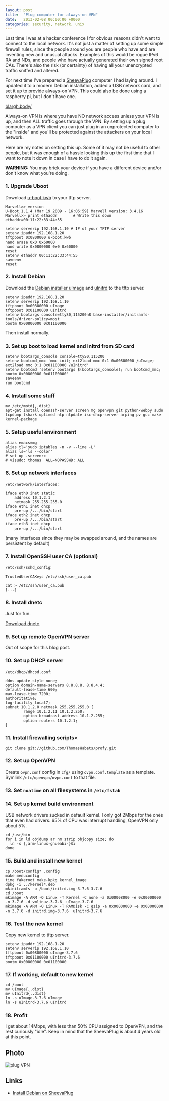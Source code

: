 ```yaml
---
layout: post
title:  "Plug computer for always-on VPN"
date:   2013-02-08 00:00:00 +0000
categories: security, network, unix
---
```

Last time I was at a hacker conference I for obvious reasons didn't
want to connect to the local network.  It's not just a matter of
setting up some simple firewall rules, since the people around you are
people who have and are inventing new and unusual attacks. Examples of
this would be rogue IPv6 RA and NDs, and people who have actually
generated their own signed root CAs. There's also the risk (or
certainty) of having all your unencrypted traffic sniffed and altered.

For next time I've prepared a
[SheevaPlug](http://en.wikipedia.org/wiki/SheevaPlug) computer I had
laying around. I updated it to a modern Debian installation, added a
USB network card, and set it up to provide always-on VPN. This could
also be done using a raspberry pi, but I don't have one.

<blargh:body/>

Always-on VPN is where you have NO network access unless your VPN is
up, and then ALL traffic goes through the VPN. By setting up a plug
computer as a VPN client you can just plug in an unprotected computer
to the "inside" and you'll be protected against the attackers on your
local network.

Here are my notes on setting this up. Some of it may not be useful to
other people, but it was enough of a hassle looking this up the first
time that I want to note it down in case I have to do it again.

**WARNING:** You may brick your device if you have a different device
and/or don't know what you're doing.

### 1. Upgrade Uboot

Download
[u-boot.kwb](http://people.debian.org/~tbm/u-boot/2011.12-3/sheevaplug/u-boot.kwb)
to your tftp server.

```
Marvell>> version
U-Boot 1.1.4 (Mar 19 2009 - 16:06:59) Marvell version: 3.4.16
Marvell>> print ethaddr       # Write this down
ethaddr=00:11:22:33:44:55

setenv serverip 192.168.1.10 # IP of your TFTP server
setenv ipaddr 192.168.1.20
tftpboot 0x0800000 u-boot.kwb
nand erase 0x0 0x60000
nand write 0x0800000 0x0 0x60000
reset
setenv ethaddr 00:11:22:33:44:55
saveenv
reset
```


### 2. Install Debian

Download the [Debian installer
uImage](ftp://ftp.debian.org/debian/dists/stable/main/installer-armel/current/images/kirkwood/netboot/marvell/sheevaplug/uImage)
and
[uInitrd](ftp://ftp.debian.org/debian/dists/stable/main/installer-armel/current/images/kirkwood/netboot/marvell/sheevaplug/uInitrd)
to the tftp server.

```
setenv ipaddr 192.168.1.20
setenv serverip 192.168.1.10
tftpboot 0x00800000 uImage
tftpboot 0x01100000 uInitrd
setenv bootargs console=ttyS0,115200n8 base-installer/initramfs-tools/driver-policy=most
bootm 0x00800000 0x01100000
```

Then install normally.

### 3. Set up boot to load kernel and initrd from SD card

```
setenv bootargs_console console=ttyS0,115200
setenv bootcmd_mmc 'mmc init; ext2load mmc 0:1 0x00800000 /uImage; ext2load mmc 0:1 0x01100000 /uInitrd'
setenv bootcmd 'setenv bootargs $(bootargs_console); run bootcmd_mmc; bootm 0x00800000 0x01100000'
saveenv
run bootcmd
```

### 4. Install some stuff

```
mv /etc/motd{,.dist}
apt-get install openssh-server screen mg openvpn git python-webpy sudo tcpdump tshark uptimed ntp ntpdate isc-dhcp-server arping pv gcc make kernel-package
```

### 5. Setup useful environment

```
alias emacs=mg
alias tl='sudo iptables -n -v --line -L'
alias ls='ls --color'
# set up .screenrc
# visudo: thomas  ALL=NOPASSWD: ALL
```

### 6. Set up network interfaces

`/etc/network/interfaces`:

```
iface eth0 inet static
    address 10.1.2.1
    netmask 255.255.255.0
iface eth1 inet dhcp
    pre-up /.../bin/start
iface eth2 inet dhcp
    pre-up /.../bin/start
iface eth3 inet dhcp
    pre-up /.../bin/start
```

(many interfaces since they may be swapped around, and the names are persistent by default)

### 7. Install OpenSSH user CA (optional)
`/etc/ssh/sshd_config`:

```
TrustedUserCAKeys /etc/ssh/user_ca.pub
```

```
cat > /etc/ssh/user_ca.pub
[...]
```

### 8. Install dnetc

Just for fun.

[Download dnetc](http://http.distributed.net/pub/dcti/current-client/dnetc-linux-arm-eabi.tar.gz).

### 9. Set up remote OpenVPN server

Out of scope for this blog post.

### 10. Set up DHCP server

`/etc/dhcp/dhcpd.conf`:

```
ddns-update-style none;
option domain-name-servers 8.8.8.8, 8.8.4.4;
default-lease-time 600;
max-lease-time 7200;
authoritative;
log-facility local7;
subnet 10.1.2.0 netmask 255.255.255.0 {
        range 10.1.2.11 10.1.2.250;
        option broadcast-address 10.1.2.255;
        option routers 10.1.2.1;
}
```


### 11. Install firewalling scripts<

```
git clone git://github.com/ThomasHabets/profy.git
```

### 12. Set up OpenVPN

Create `ovpn.conf` config in `cfg/` using `ovpn.conf.template` as a
template.  Symlink `/etc/openvpn/ovpn.conf` to that file.

### 13. Set `noatime` on all filesystems in `/etc/fstab`

### 14. Set up kernel build environment

USB network drivers sucked in default kernel. I only got 2Mbps for the
ones that even had drivers. 65% of CPU was interrupt handling, OpenVPN
only about 5%.

```
cd /usr/bin
for i in ld objdump ar nm strip objcopy size; do
  ln -s {,arm-linux-gnueabi-}$i
done
```

### 15. Build and install new kernel

```
cp /boot/config* .config
make menuconfig
time fakeroot make-kpkg kernel_image
dpkg -i ../kernel*.deb
mkinitramfs -o /boot/initrd.img-3.7.6 3.7.6
cd /boot
mkimage -A ARM -O Linux -T Kernel -C none -a 0x00008000 -e 0x00008000 -n 3.7.6 -d vmlinuz-3.7.6  uImage-3.7.6
mkimage -A ARM -O Linux -T RAMDisk -C gzip -a 0x00000000 -e 0x00000000 -n 3.7.6 -d initrd.img-3.7.6  uInitrd-3.7.6
```

### 16. Test the new kernel

Copy new kernel to tftp server.

```
setenv ipaddr 192.168.1.20
setenv serverip 192.168.1.10
tftpboot 0x00800000 uImage-3.7.6
tftpboot 0x01100000 uInitrd-3.7.6
bootm 0x00800000 0x01100000
```

### 17. If working, default to new kernel

```
cd /boot
mv uImage{,.dist}
mv uInitrd{,.dist}
ln -s uImage-3.7.6 uImage
ln -s uInitrd-3.7.6 uInitrd
```


### 18. Profit

I get about 14Mbps, with less than 50% CPU assigned to OpenVPN, and the rest
curiously "idle".  Keep in mind that the SheevaPlug is about 4 years
old at this point.

## Photo
![plug VPN](https://blog.habets.se/static/2013-02-09_plug_vpn.jpg)

## Links
* [Install Debian on SheevaPlug](http://www.cyrius.com/debian/kirkwood/sheevaplug/install.html)
